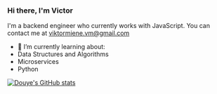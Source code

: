 ### Hi there, I'm Victor

I'm a backend engineer who currently works with JavaScript. You can contact me at viktormiene.vm@gmail.com

- 🌱 I’m currently learning about:
- Data Structures and Algorithms
- Microservices
- Python




[![Douye's GitHub stats](https://github-readme-stats.vercel.app/api?username=Douyemiene&show_icons=true&theme=dark)](https://github.com/anuraghazra/github-readme-stats)


<!--
**Douyemiene/Douyemiene** is a ✨ _special_ ✨ repository because its `README.md` (this file) appears on your GitHub profile.

Here are some ideas to get you started:

- 🔭 I’m currently working on ...

- 👯 I’m looking to collaborate on ...
- 🤔 I’m looking for help with ...
- 💬 Ask me about ...
- 📫 How to reach me: ...
- 😄 Pronouns: ...
- ⚡ Fun fact: ...
-->
